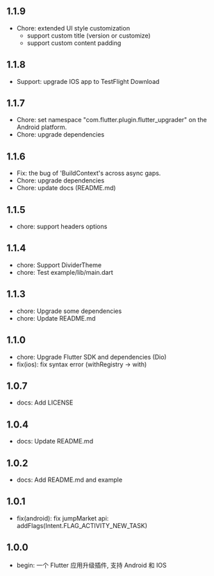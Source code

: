 ## 1.1.9

- Chore: extended UI style customization
  - support custom title (version or customize)
  - support custom content padding

## 1.1.8

- Support: upgrade IOS app to TestFlight Download

## 1.1.7

- Chore: set namespace "com.flutter.plugin.flutter_upgrader" on the Android platform.
- Chore: upgrade dependencies

## 1.1.6

- Fix: the bug of 'BuildContext's across async gaps.
- Chore: upgrade dependencies
- Chore: update docs (README.md)

## 1.1.5

- chore: support headers options

## 1.1.4

- chore: Support DividerTheme
- chore: Test example/lib/main.dart

## 1.1.3

- chore: Upgrade some dependencies
- chore: Update README.md

## 1.1.0

- chore: Upgrade Flutter SDK and dependencies (Dio)
- fix(ios): fix syntax error (withRegistry -> with)

## 1.0.7

- docs: Add LICENSE

## 1.0.4

- docs: Update README.md

## 1.0.2

- docs: Add README.md and example

## 1.0.1

- fix(android): fix jumpMarket api: addFlags(Intent.FLAG_ACTIVITY_NEW_TASK)

## 1.0.0

- begin: 一个 Flutter 应用升级插件, 支持 Android 和 IOS
